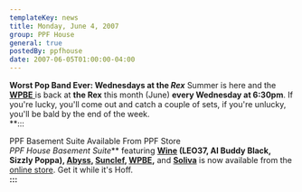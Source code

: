 ```yaml
---
templateKey: news
title: Monday, June 4, 2007
group: PPF House
general: true
postedBy: ppfhouse
date: 2007-06-05T01:00:00-04:00
---
```

**Worst Pop Band Ever: Wednesdays at the *Rex*** Summer is here and the [**WPBE** ](http://www.myspace.com/wpbe)is back at **the Rex** this month (June) **every Wednesday at 6:30pm**. If you're lucky, you'll come out and catch a couple of sets, if you're unlucky, you'll be bald by the end of the week.  
**:::  
  
PPF Basement Suite Available From PPF Store  
*PPF House Basement Suite*** featuring **[Wine](http://www.myspace.com/ppfwine) (LEO37, Al Buddy Black, Sizzly Poppa), [Abyss](http://www.myspace.com/smokestack108dragonz), [Sunclef](http://www.myspace.com/sunclef), [WPBE](http://www.myspace.com/wpbe),** and **[Soliva](http://www.myspace.com/spitsociety)** is now available from the [online store](javascript:store_2()). Get it while it's Hoff.  
**:::**